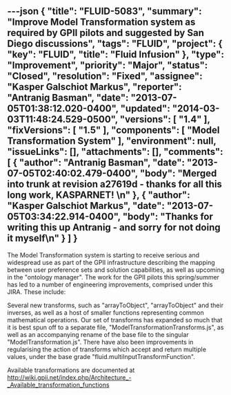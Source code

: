 ---json
{
  "title": "FLUID-5083",
  "summary": "Improve Model Transformation system as required by GPII pilots and suggested by San Diego discussions",
  "tags": "FLUID",
  "project": {
    "key": "FLUID",
    "title": "Fluid Infusion"
  },
  "type": "Improvement",
  "priority": "Major",
  "status": "Closed",
  "resolution": "Fixed",
  "assignee": "Kasper Galschiot Markus",
  "reporter": "Antranig Basman",
  "date": "2013-07-05T01:38:12.020-0400",
  "updated": "2014-03-03T11:48:24.529-0500",
  "versions": [
    "1.4"
  ],
  "fixVersions": [
    "1.5"
  ],
  "components": [
    "Model Transformation System"
  ],
  "environment": null,
  "issueLinks": [],
  "attachments": [],
  "comments": [
    {
      "author": "Antranig Basman",
      "date": "2013-07-05T02:40:02.479-0400",
      "body": "Merged into trunk at revision a27619d - thanks for all this long work, KASPARNET!&#x20;\n"
    },
    {
      "author": "Kasper Galschiot Markus",
      "date": "2013-07-05T03:34:22.914-0400",
      "body": "Thanks for writing this up Antranig - and sorry for not doing it myself\n"
    }
  ]
}
---
The Model Transformation system is starting to receive serious and widespread use as part of the GPII infrastructure describing the mapping between user preference sets and solution capabilities, as well as upcoming in the "ontology manager". The work for the GPII pilots this spring/summer has led to a number of engineering improvements, comprised under this JIRA. These include:

Several new transforms, such as "arrayToObject", "arrayToObject" and their inverses, as well as a host of smaller functions representing common mathematical operations. Our set of transforms has expanded so much that it is best spun off to a separate file, "ModelTransformationTransforms.js", as well as an accompanying rename of the base file to the singular "ModelTransformation.js". There have also been improvements in regularising the action of transforms which accept and return multiple values, under the base grade "fluid.multiInputTransformFunction".

Available transformations are documented at <http://wiki.gpii.net/index.php/Architecture_-_Available_transformation_functions>

        